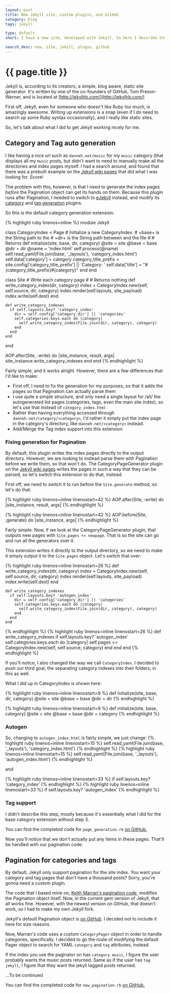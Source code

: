 ```yaml
---
layout: post
title: New Jekyll site, custom plugins, and GitHub
category: blog
tags: jekyll

type: default
short: I have a new site, developed with Jekyll. In here I describe the plugins I've hacked up so far, to get everything working nicely…

search_desc: new, site, jekyll, plugin, github
---
```


# {{ page.title }}

Jekyll is, according to its creators, a simple, blog aware, static site generator. It's written by one of the co-founders of GitHub, Tom Preson-Werner, and is located at [http://jekyllrb.com/](http://jekyllrb.com/)

First off, Jekyll, even for someone who doesn't like Ruby too much, is amazingly awesome. Writing up extensions is a snap (even if I do need to search up some Ruby syntax occasionally), and I really like static sites.

So, let's talk about what I did to get Jekyll working nicely for me.


## Category and Tag auto generation

I like having a nice url such as ```danneh.net/music``` for my ```music``` category (that displays all my ```music``` posts, but didn't want to need to manually make all the directories and index pages myself. I had a search around, and found that there was a prebuilt example on the [Jekyll wiki pages](https://github.com/mojombo/jekyll/wiki/Plugins) that did what I was looking for. Score!

The problem with this, however, is that I need to generate the index pages *before* the Pagination object can get its hands on them. Because this plugin runs after Pagination, I needed to switch to [eJekyll](http://rfelix.com/2010/01/19/jekyll-extensions-minus-equal-pain/) instead, and modify its [category](https://github.com/rfelix/my_jekyll_extensions/blob/master/category_gen/category_gen.rb) and [tag generation](https://github.com/rfelix/my_jekyll_extensions/blob/master/tag_gen/tag_gen.rb) plugins.

So this is the default category generation extension:

{% highlight ruby linenos=inline %}
module Jekyll
  
  class CategoryIndex < Page
    # Initialize a new CategoryIndex.
    # +base+ is the String path to the <source>
    # +dir+ is the String path between <source> and the file
    #
    # Returns <CategoryIndex>
    def initialize(site, base, dir, category)
      @site = site
      @base = base
      @dir = dir
      @name = 'index.html'
      self.process(@name)
      self.read_yaml(File.join(base, '_layouts'), 'category_index.html')
      self.data['category'] = category
      category_title_prefix = site.config['category_title_prefix'] || 'Category: '
      self.data['title'] = "#{category_title_prefix}#{category}"
    end
  end
  
  class Site
    # Write each category page
    #
    # Returns nothing
    def write_category_index(dir, category)
      index = CategoryIndex.new(self, self.source, dir, category)
      index.render(self.layouts, site_payload)
      index.write(self.dest)
    end

    def write_category_indexes
      if self.layouts.key? 'category_index'
        dir = self.config['category_dir'] || 'categories'
        self.categories.keys.each do |category|
          self.write_category_index(File.join(dir, category), category)
        end
      end
    end
  end
  
  AOP.after(Site, :write) do |site_instance, result, args|
    site_instance.write_category_indexes
  end
end
{% endhighlight %}

Fairly simple, and it works alright. However, there are a few differences that I'd like to make:

* First off, I need to fix the generation for my purposes, so that it adds the pages so that Pagination can actually parse them
* I use quite a simple structure, and only need a single layout for /all/ the autogenerated list pages (categories, tags, even the main site index), so let's use that instead of ```category_index.html```
* Rather than having everything accessed through ```danneh.net/category/<category>```, I'd rather it simply put the index page in the category's directory, like ```danneh.net/<category>``` instead.
* Add/Merge the Tag index support into this extension

### Fixing generation for Pagination
By default, this plugin writes the index pages directly to the output directory. However, we are looking to instead parse them with Pagination before we write them, so that won't do. The CategoryPageGenerator plugin on the [Jekyll wiki pages](https://github.com/mojombo/jekyll/wiki/Plugins) writes the pages in such a way that they can be parsed, so let's switch this extension to do that, instead.

First off, we need to switch it to run before the ```Site.generate``` method, so let's do that:

{% highlight ruby linenos=inline linenostart=42 %}
  AOP.after(Site, :write) do |site_instance, result, args|
{% endhighlight %}

{% highlight ruby linenos=inline linenostart=42 %}
  AOP.before(Site, :generate) do |site_instance, args|
{% endhighlight %}

Fairly simple. Now, if we look at the CategoryPageGenerator plugin, that outputs new pages with ```Site.pages << newpage```. That is so the site can go and run all the generators over it.

This extension writes it directly to the output directory, so we need to make it simply output it to the ```Site.pages``` object. Let's switch that over:

{% highlight ruby linenos=inline linenostart=26 %}
    def write_category_index(dir, category)
      index = CategoryIndex.new(self, self.source, dir, category)
      index.render(self.layouts, site_payload)
      index.write(self.dest)
    end

    def write_category_indexes
      if self.layouts.key? 'autogen_index'
        dir = self.config['category_dir'] || 'categories'
        self.categories.keys.each do |category|
          self.write_category_index(File.join(dir, category), category)
        end
      end
    end
{% endhighlight %}
{% highlight ruby linenos=inline linenostart=26 %}
    def write_category_indexes
      if self.layouts.key? 'autogen_index'
        self.categories.keys.each do |category|
          self.pages << CategoryIndex.new(self, self.source, category)
        end
      end
    end
{% endhighlight %}

If you'll notice, I also changed the way we call ```CategoryIndex```. I decided to push our third goal, the separating category indexes into their folders, in this as well.

What I did up in CategoryIndex is shown here:

{% highlight ruby linenos=inline linenostart=9 %}
    def initialize(site, base, dir, category)
      @site = site
      @base = base
      @dir = dir
{% endhighlight %}

{% highlight ruby linenos=inline linenostart=9 %}
    def initialize(site, base, category)
      @site = site
      @base = base
      @dir = category
{% endhighlight %}

### Autogen
So, changing to ```autogen_index.html``` is fairly simple, we just change:
{% highlight ruby linenos=inline linenostart=15 %}
      self.read_yaml(File.join(base, '_layouts'), 'category_index.html')
{% endhighlight %}
{% highlight ruby linenos=inline linenostart=15 %}
      self.read_yaml(File.join(base, '_layouts'), 'autogen_index.html')
{% endhighlight %}

and

{% highlight ruby linenos=inline linenostart=33 %}
      if self.layouts.key? 'category_index'
{% endhighlight %}
{% highlight ruby linenos=inline linenostart=33 %}
      if self.layouts.key? 'autogen_index'
{% endhighlight %}

### Tag support
I didn't describe this step, mostly because it's essentially what I did for the base category extension without step 3.


You can find the completed code for ```page_generation.rb``` [on GitHub.](https://github.com/Danneh/danneh.github.com/blob/source/_plugins/page_generation.rb)

Now you'll notice that we don't actually put any items in these pages. That'll be handled with our pagination code.


## Pagination for categories and tags

By default, Jekyll only support pagination for the site index. You want your category and tag pages that don't have a thousand posts? Sorry, you're gonna need a custom plugin.

The code that I based mine on, [Keith Marran's pagination code](http://www.marran.com/tech/category-pagination-in-jekyll/), modifies the Pagination object itself. Now, in the current gem version of Jekyll, that all works fine. However, with the newest version on GitHub, that doesn't work, so I had to make my own Jekyll fork.

Jekyll's default Pagination object is [on GitHub](https://github.com/mojombo/jekyll/blob/master/lib/jekyll/generators/pagination.rb). I decided not to include it here for size reasons.

Now, Marran's code uses a custom ```CategoryPager``` object in order to handle categories, specifically. I decided to go the route of modifying the default Pager object to search for YAML ```category``` and ```tag``` attributes, instead.

If the index you use the paginator on has ```category music```, I figure the user probably wants the music posts returned. Same as if the user has ```tag jekyll```, I figure that they want the jekyll tagged posts returned.

…To be continued


You can find the completed code for ```new_pagination.rb``` [on GitHub.](https://github.com/Danneh/jekyll/blob/master/lib/jekyll/generators/pagination.rb)
